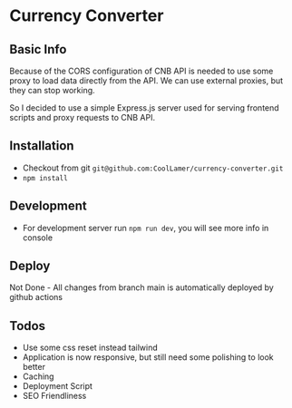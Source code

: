 Currency Converter
====

Basic Info
----
Because of the CORS configuration of CNB API is needed to use some proxy to load data directly from the API.
We can use external proxies, but they can stop working.

So I decided to use a simple Express.js server used for serving frontend scripts and proxy requests to CNB API.

Installation
---
- Checkout from git `git@github.com:CoolLamer/currency-converter.git`
- `npm install`

Development
---
- For development server run `npm run dev`, you will see more info in console

Deploy
---
Not Done - All changes from branch main is automatically deployed by github actions


Todos
----
- Use some css reset instead tailwind
- Application is now responsive, but still need some polishing to look better
- Caching
- Deployment Script
- SEO Friendliness